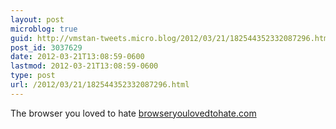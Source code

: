 ```yaml
---
layout: post
microblog: true
guid: http://vmstan-tweets.micro.blog/2012/03/21/182544352332087296.html
post_id: 3037629
date: 2012-03-21T13:08:59-0600
lastmod: 2012-03-21T13:08:59-0600
type: post
url: /2012/03/21/182544352332087296.html
---
```

The browser you loved to hate <a href="http://browseryoulovedtohate.com/">browseryoulovedtohate.com</a>
